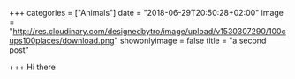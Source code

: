 +++
categories = ["Animals"]
date = "2018-06-29T20:50:28+02:00"
image = "http://res.cloudinary.com/designedbytro/image/upload/v1530307290/100cups100places/download.png"
showonlyimage = false
title = "a second post"

+++
Hi there